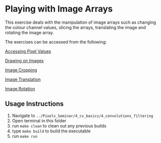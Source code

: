 # Playing with Image Arrays

This exercise deals with the manipulation of image arrays such as changing the colour channel values, slicing the arrays, translating the image and rotating the image array.

The exercises can be accessed from the following:

[Accessing Pixel Values](/4_cv_basics/2_playing_with_images/0_accessing_pixels/)

[Drawing on Images](/4_cv_basics/2_playing_with_images/1_drawing_on_images/)

[Image Cropping](/4_cv_basics/2_playing_with_images/2_image_cropping/)

[Image Translation](/4_cv_basics/2_playing_with_images/3_image_translation/)

[Image Rotation](/4_cv_basics/2_playing_with_images/4_image_rotation/)

## Usage Instructions
1. Navigate to ```../Pixels_Seminar/4_cv_basics/4_convolutions_filtering```
2. Open terminal in this folder
3. run   ```make clean``` to clean out any previous builds
4. type ```make build``` to build the executable
5. run ```make run```